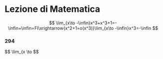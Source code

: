 # Lezione di Matematica


$$
\lim_{x\to -\infin}x^3+x^3+1=-\infin+\infin=FI\xrightarrow{x^2+1=o(x^3)}\lim_{x\to -\infin}x^3=-\infin
$$

### 294

$$
\lim_{x \to 
$$
<!--stackedit_data:
eyJoaXN0b3J5IjpbNTgwMzc5MjExXX0=
-->
